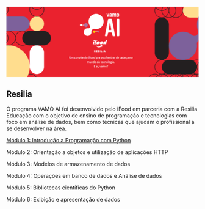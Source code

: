 <p align="center">
  <img src="https://github.com/csuwaki/vamoai/blob/main/imagens/vamoai.png">
</p>


## Resilia

O programa VAMO AI foi desenvolvido pelo iFood em parceria com a Resilia Educação com o objetivo de ensino de programação e tecnologias com foco em análise de dados, bem como técnicas que ajudam o profissional a se desenvolver na área.

[Módulo 1: Introdução a Programação com Python](https://github.com/csuwaki/vamoai/tree/main/modulo1)

Módulo 2: Orientação a objetos e utilização de aplicações HTTP

Módulo 3: Modelos de armazenamento de dados

Módulo 4: Operações em banco de dados e Análise de dados

Módulo 5: Bibliotecas científicas do Python

Módulo 6: Exibição e apresentação de dados
